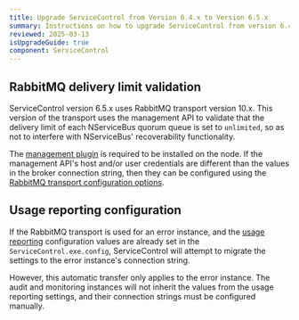 ```yaml
---
title: Upgrade ServiceControl from Version 6.4.x to Version 6.5.x
summary: Instructions on how to upgrade ServiceControl from version 6.4.x to 6.5.x
reviewed: 2025-03-13
isUpgradeGuide: true
component: ServiceControl
---
```


## RabbitMQ delivery limit validation

ServiceControl version 6.5.x uses RabbitMQ transport version 10.x.  This version of the transport uses the management API to validate that the delivery limit of each NServiceBus quorum queue is set to `unlimited`, so as not to interfere with NServiceBus' recoverability functionality.

The [management plugin](https://www.rabbitmq.com/docs/management#getting-started) is required to be installed on the node.  If the management API's host and/or user credentials are different than the values in the broker connection string, then they can be configured using the [RabbitMQ transport configuration options](/servicecontrol/transports.md#rabbitmq).

## Usage reporting configuration

If the RabbitMQ transport is used for an error instance, and the [usage reporting](/servicecontrol/servicecontrol-instances/configuration.md#usage-reporting-when-using-the-rabbitmq-transport) configuration values are already set in the `ServiceControl.exe.config`, ServiceControl will attempt to migrate the settings to the error instance's connection string.

However, this automatic transfer only applies to the error instance. The audit and monitoring instances will not inherit the values from the usage reporting settings, and their connection strings must be configured manually.
